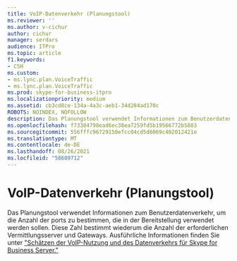 ```yaml
---
title: VoIP-Datenverkehr (Planungstool)
ms.reviewer: ''
ms.author: v-cichur
author: cichur
manager: serdars
audience: ITPro
ms.topic: article
f1.keywords:
- CSH
ms.custom:
- ms.lync.plan.VoiceTraffic
- ms.lync.plan.VoiceTraffic
ms.prod: skype-for-business-itpro
ms.localizationpriority: medium
ms.assetid: cb3cd8ce-134a-4a3c-aeb1-34d284ad170c
ROBOTS: NOINDEX, NOFOLLOW
description: Das Planungstool verwendet Informationen zum Benutzerdatenverkehr, um die Anzahl der ports zu bestimmen, die in der Bereitstellung verwendet werden sollen. Diese Zahl bestimmt wiederum die Anzahl der erforderlichen Vermittlungsserver und Gateways. Ausführliche Informationen finden Sie unter "Schätzen der VoIP-Nutzung und des Datenverkehrs für Skype for Business Server".
ms.openlocfilehash: f73384798ead6ec38ea7259fd5b19566772b5883
ms.sourcegitcommit: 556fffc96729150efcc04cd5d6069c402012421e
ms.translationtype: MT
ms.contentlocale: de-DE
ms.lasthandoff: 08/26/2021
ms.locfileid: "58609712"
---
```

# <a name="voice-traffic-planning-tool"></a>VoIP-Datenverkehr (Planungstool)
 
Das Planungstool verwendet Informationen zum Benutzerdatenverkehr, um die Anzahl der ports zu bestimmen, die in der Bereitstellung verwendet werden sollen. Diese Zahl bestimmt wiederum die Anzahl der erforderlichen Vermittlungsserver und Gateways. Ausführliche Informationen finden Sie unter ["Schätzen der VoIP-Nutzung und des Datenverkehrs für Skype for Business Server."](../../../plan-your-deployment/capacity/estimating-voice-traffic.md)
  

